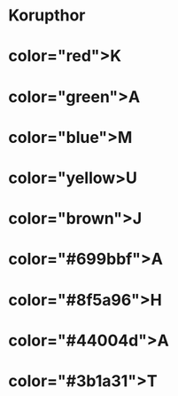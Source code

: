 # Korupthor
<h1> color="red">K<br>
  <h1> color="green">A<br>
    <h1> color="blue">M<br>
      <h1> color="yellow>U<br>
        <h1> color="brown">J<br>
        <h1> color="#699bbf">A<br>
        <h1> color="#8f5a96">H<br>
        <h1> color="#44004d">A<br>
        <h1> color="#3b1a31">T<br>
